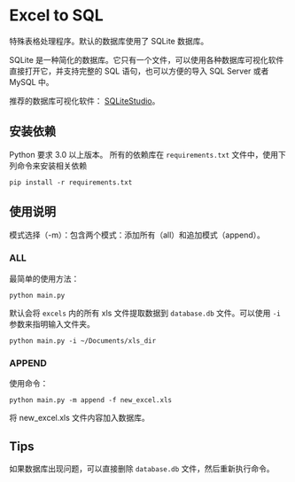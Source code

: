 # Excel to SQL

特殊表格处理程序。默认的数据库使用了 SQLite 数据库。

SQLite 是一种简化的数据库。它只有一个文件，可以使用各种数据库可视化软件直接打开它，并支持完整的 SQL 语句，也可以方便的导入 SQL Server 或者 
MySQL 中。

推荐的数据库可视化软件： [SQLiteStudio](https://sqlitestudio.pl/index.rvt?act=download)。

## 安装依赖

Python 要求 3.0 以上版本。
所有的依赖库在 `requirements.txt` 文件中，使用下列命令来安装相关依赖

```commandline
pip install -r requirements.txt
```

## 使用说明

模式选择（-m）：包含两个模式：添加所有（all）和追加模式（append）。

### ALL

最简单的使用方法：

```commandline
python main.py 
```

默认会将 `excels` 内的所有 xls 文件提取数据到 `database.db` 文件。可以使用 `-i` 参数来指明输入文件夹。

```commandline
python main.py -i ~/Documents/xls_dir
```

### APPEND

使用命令：

```commandline
python main.py -m append -f new_excel.xls
```

将 new_excel.xls 文件内容加入数据库。

## Tips

如果数据库出现问题，可以直接删除 `database.db` 文件，然后重新执行命令。